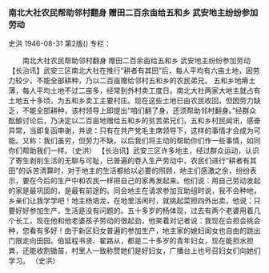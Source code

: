 ### 南北大社农民帮助邻村翻身  赠田二百余亩给五和乡  武安地主纷纷参加劳动
史洪
1946-08-31
第2版()
专栏：

　　南北大社农民帮助邻村翻身
    赠田二百余亩给五和乡
    武安地主纷纷参加劳动
    【长治讯】武安三区南北大社在推行“耕者有其田”后，每人平均有六亩土地，因劳力较少，不能全部耕种，乃以二百亩赠给邻村五和乡的农民弟兄。
    五和乡地瘠土薄，每人平均土地不过二亩多，经常到外村卖工度日。南北大社两家大地主就占有土地五十多顷，为五和乡卖工主要村庄。现在这些土地已由农民收回，但因劳力缺乏，不能全部耕种，该村领导上即提出“咱们翻了身，还须帮助邻村翻身。”经群众酝酿讨论后，乃决定以二百亩地赠给五和乡的贫苦弟兄们，五和乡村民闻讯，感奋异常，当即复函申谢，并说：只有在共产党毛主席领导下，这样的事情才会成为可能。又称：我们虽穷，但劳力不缺，以后我们将主动的帮助你们作一些事情，如同你们帮助我们一样。（史洪）
    【长治讯】武安三区许多地主，经过群众运动，认识了寄生剥削生活的无聊与可耻，已普遍的卷入生产劳动中，农民们进行“耕者有其田”的诉苦清算时，对于地主的生活都给以必要的照顾，地主们感激之余，纷纷表示，要在今后的生产中和农民一样把自己的家再发起来。他们说：用自己劳动发起的家是最巩固的，是最有前途的。同会地主在请求参加互助组时说，我不会种地，乡亲们让我学学吧！地主杨培龙，在地里活闲时，就挑起菜担四外出卖，他说：只要好好参加生产，生活是没有问题的。五十多岁的杨体现，过去有两个老婆用着几个长工，现在他和他老婆孩子劳动的很起劲，他笑着对记者说：我现在会担会挑会种，您看有多好！由于新区妇女普遍的参加生产，地主家的媳妇闺女也自由的跳出门限走向田园。伯延程书贤、翟路从，都是二十多岁的青年妇女，现在能担水担粪，还能收割锄苗，村里人一致称赞她们是好妇女，广播台上也号召妇女们向她们学习。
                                                  （史洪）
